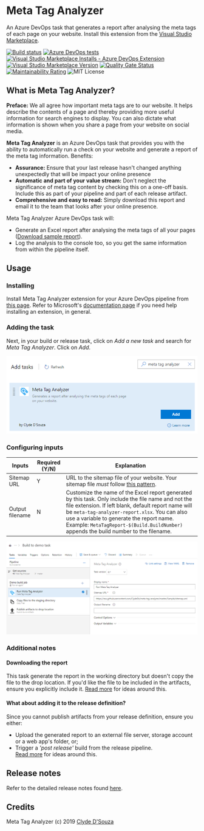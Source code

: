 # Meta Tag Analyzer
An Azure DevOps task that generates a report after analysing the meta tags of each page on your website. Install this extension from the [Visual Studio Marketplace](http://bit.ly/metataganalyzer).   

[![Build status](https://clydedsouza.visualstudio.com/Meta%20Tag%20Analyzer/_apis/build/status/Master%20build)](https://clydedsouza.visualstudio.com/Meta%20Tag%20Analyzer/_build/latest?definitionId=21) 
[![Azure DevOps tests](https://img.shields.io/azure-devops/tests/clydedsouza/Meta%2520Tag%2520Analyzer/21?logo=azure%20devops)](https://clydedsouza.visualstudio.com/Meta%20Tag%20Analyzer/_build/latest?definitionId=21) 
[![Visual Studio Marketplace Installs - Azure DevOps Extension](https://img.shields.io/visual-studio-marketplace/azure-devops/installs/total/clydedsouza.meta-tag-analyzer.svg?color=brightgreen&logo=visual%20studio)](https://marketplace.visualstudio.com/items?itemName=clydedsouza.meta-tag-analyzer)
[![Visual Studio Marketplace Version](https://img.shields.io/visual-studio-marketplace/v/clydedsouza.meta-tag-analyzer?color=brightgreen&logo=visual%20studio)](http://bit.ly/metataganalyzer) 
[![Quality Gate Status](https://sonarcloud.io/api/project_badges/measure?project=ClydeDz_meta-tag-analyzer&metric=alert_status)](https://sonarcloud.io/dashboard?id=ClydeDz_meta-tag-analyzer) 
[![Maintainability Rating](https://sonarcloud.io/api/project_badges/measure?project=ClydeDz_meta-tag-analyzer&metric=sqale_rating)](https://sonarcloud.io/dashboard?id=ClydeDz_meta-tag-analyzer) 
![MIT License](https://img.shields.io/static/v1.svg?label=📜%20License&message=MIT&color=informational)          

## What is Meta Tag Analyzer?
**Preface:** We all agree how important meta tags are to our website. It helps describe the contents of a page and thereby providing more useful information for search engines to display. You can also dictate what information is shown when you share a page from your website on social media.   

**Meta Tag Analyzer** is an Azure DevOps task that provides you with the ability to automatically run a check on your website and generate a report of the meta tag information. Benefits:
- **Assurance:** Ensure that your last release hasn't changed anything unexpectedly that will be impact your online presence   
- **Automatic and part of your value stream:** Don't neglect the significance of meta tag content by checking this on a one-off basis. Include this as part of your pipeline and part of each release artifact.
- **Comprehensive and easy to read:** Simply download this report and email it to the team that looks after your online presence. 

Meta Tag Analyzer Azure DevOps task will:   
- Generate an Excel report after analysing the meta tags of all your pages ([Download sample report](https://github.com/ClydeDz/meta-tag-analyzer/blob/master/Sample/meta-tag-analyzer-report.xlsx)).
- Log the analysis to the console too, so you get the same information from within the pipeline itself.     
 
## Usage
### Installing   
Install Meta Tag Analyzer extension for your Azure DevOps pipeline from [this page](http://bit.ly/metataganalyzer). Refer to Microsoft's [documentation page](https://docs.microsoft.com/en-us/azure/devops/marketplace/install-extension?view=azure-devops&viewFallbackFrom=tfs-2015) if you need help installing an extension, in general.  

### Adding the task   
Next, in your build or release task, click on *Add a new task* and search for *Meta Tag Analyzer*. Click on *Add*.

 ![Picture of Meta Tag Analyzer task showing up in the list when adding a new task to your pipeline](https://raw.githubusercontent.com/ClydeDz/meta-tag-analyzer/master/Screenshots/add-task.png) 

### Configuring inputs   
| Inputs             | Required (Y/N)  | Explanation  |
| ------------------ | --------------- | ------------ |
| Sitemap URL        | Y               | URL to the sitemap file of your website. Your sitemap file *must* follow [this pattern](https://www.sitemaps.org/protocol.html).  |
| Output filename    | N               | Customize the name of the Excel report generated by this task. Only include the file name and not the file extension. If left blank, default report name will be `meta-tag-analyzer-report.xlsx`. You can also use a variable to generate the report name. Example: `MetaTagReport-$(Build.BuildNumber)` appends the build number to the filename. |
   
 ![Picture of a demo build pipeline that uses Meta Tag Analyzer](https://raw.githubusercontent.com/ClydeDz/meta-tag-analyzer/master/Screenshots/run-copy-drop.png)       

### Additional notes
#### Downloading the report
This task generate the report in the working directory but doesn't copy the file to the drop location. If you'd like the file to be included in the artifacts, ensure you explicitly include it. [Read more](https://github.com/ClydeDz/meta-tag-analyzer/wiki#usage) for ideas around this.   

#### What about adding it to the release definition?
Since you cannot publish artifacts from your release definition, ensure you either:
- Upload the generated report to an external file server, storage account or a web app's folder, or;   
- Trigger a *'post release'* build from the release pipeline.  
[Read more](https://github.com/ClydeDz/meta-tag-analyzer/wiki#usage) for ideas around this.  

## Release notes   
Refer to the detailed release notes found [here](https://github.com/ClydeDz/meta-tag-analyzer/releases).  

## Credits  
Meta Tag Analyzer (c) 2019 [Clyde D'Souza](https://clydedsouza.net)  